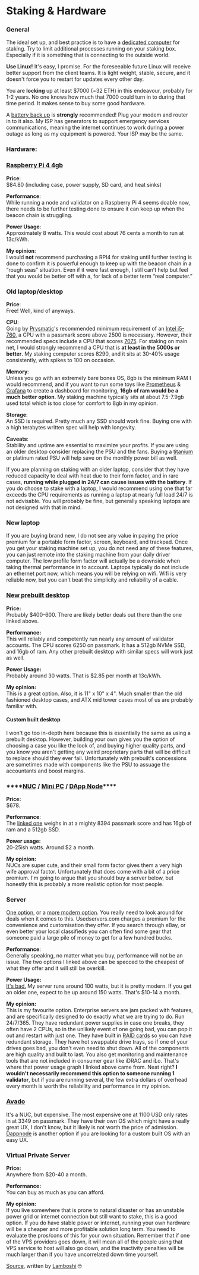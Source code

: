 # Staking & Hardware

### **General** 

The ideal set up, and best practice is to have a [dedicated computer](https://www.toppr.com/ask/question/what-is-meant-by-a-dedicated-computer-2/) for staking. Try to limit additional processes running on your staking box. Especially if it is something that is connecting to the outside world.

**Use Linux!** It's easy, I promise. For the foreseeable future Linux will receive better support from the client teams. It is light weight, stable, secure, and it doesn't force you to restart for updates every other day.

You are **locking** up at least $7000 \(=32 ETH\) in this endeavour, probably for 1-2 years. No one knows how much that 7000 could turn in to during that time period. It makes sense to buy some good hardware.

A [battery back up](https://www.newegg.com/apc-bx1500m-5-x-nema-5-15r-5-x-nema-5-15r/p/N82E16842301561?Description=battery%20back%20up&cm_re=battery_back_up-_-42-301-561-_-Product&quicklink=true) is **strongly** recommended! Plug your modem and router in to it also. My ISP has generators to support emergency services communications, meaning the internet continues to work during a power outage as long as my equipment is powered. Your ISP may be the same.



### Hardware:

### [**Raspberry Pi 4 4gb**](https://www.pishop.us/product/raspberry-pi-4-model-b-4gb/?src=raspberrypi)

**Price**:   
$84.80 \(including case, power supply, SD card, and heat sinks\)

**Performance**:   
While running a node and validator on a Raspberry Pi 4 seems doable now, there needs to be further testing done to ensure it can keep up when the beacon chain is struggling.

**Power Usage**:   
Approximately 8 watts. This would cost about 76 cents a month to run at 13c/kWh.

**My opinion**:   
I would **not** recommend purchasing a RPI4 for staking until further testing is done to confirm it is powerful enough to keep up with the beacon chain in a “rough seas” situation. Even if it were fast enough, I still can’t help but feel that you would be better off with a, for lack of a better term “real computer.”



### **Old laptop/desktop**

**Price**:   
Free! Well, kind of anyways.

**CPU**:   
Going by [Prysmatic](https://medium.com/prysmatic-labs/introducing-topaz-testnet-8e8a4e00a700)'s recommended minimum requirement of an [Intel i5-760](https://www.cpubenchmark.net/cpu.php?cpu=Intel+Core+i5-760+%40+2.80GHz&id=773), a CPU with a passmark score above 2500 is necessary. However, their recommended specs include a CPU that scores [7075](https://www.cpubenchmark.net/cpu.php?cpu=Intel+Core+i7-4770+%40+3.40GHz&id=1907). For staking on main net, I would strongly recommend a CPU that is **at least in the 5000s or better**. My staking computer scores 8290, and it sits at 30-40% usage consistently, with spikes to 100 on occasion.

**Memory**:   
Unless you go with an extremely bare bones OS, 8gb is the minimum RAM I would recommend, and if you want to run some toys like [Prometheus](https://prometheus.io/) & [Grafana](https://grafana.com/) to create a dashboard for monitoring, **16gb of ram would be a much better option**. My staking machine typically sits at about 7.5-7.9gb used total which is too close for comfort to 8gb in my opinion.

**Storage**:   
An SSD is required. Pretty much any SSD should work fine. Buying one with a high terabytes written spec will help with longevity.

**Caveats**:   
Stability and uptime are essential to maximize your profits. If you are using an older desktop consider replacing the PSU and the fans. Buying a [titanium](https://www.newegg.com/seasonic-prime-series-ssr-600tl-600w/p/N82E16817151194?&quicklink=true) or platinum rated PSU will help save on the monthly power bill as well.

If you are planning on staking with an older laptop, consider that they have reduced capacity to deal with heat due to their form factor, and in rare cases, **running while plugged in 24/7 can cause issues with the battery**. If you do choose to stake with a laptop, I would recommend using one that far exceeds the CPU requirements as running a laptop at nearly full load 24/7 is not advisable. You will probably be fine, but generally speaking laptops are not designed with that in mind.



### **New laptop**

If you are buying brand new, I do not see any value in paying the price premium for a portable form factor, screen, keyboard, and trackpad. Once you get your staking machine set up, you do not need any of these features, you can just remote into the staking machine from your daily driver computer. The low profile form factor will actually be a downside when taking thermal performance in to account. Laptops typically do not include an ethernet port now, which means you will be relying on wifi. Wifi is very reliable now, but you can't beat the simplicity and reliability of a cable.



### [**New prebuilt desktop**](https://www.newegg.com/hp-prodesk-400-g5/p/1VK-001E-3XHM0)

**Price:**   
Probably $400-600. There are likely better deals out there than the one linked above.

**Performance:**   
This will reliably and competently run nearly any amount of validator accounts. The CPU scores 6250 on passmark. It has a 512gb NVMe SSD, and 16gb of ram. Any other prebuilt desktop with similar specs will work just as well.

**Power Usage:**   
Probably around 30 watts. That is $2.85 per month at 13c/kWh.

**My opinion:**   
This is a great option. Also, it is 11" x 10" x 4". Much smaller than the old fashioned desktop cases, and ATX mid tower cases most of us are probably familiar with.

#### **Custom built desktop**

I won't go too in-depth here because this is essentially the same as using a prebuilt desktop. However, building your own gives you the option of choosing a case you like the look of, and buying higher quality parts, and you know you aren't getting any weird proprietary parts that will be difficult to replace should they ever fail. Unfortunately with prebuilt's concessions are sometimes made with components like the PSU to assuage the accountants and boost margins.



### \*\*\*\*[**NUC**](https://www.newegg.com/intel-nuc8i5bek-entertainment-productivity/p/1VK-004K-003M7?Item=9SIAJA29669337) **/** [**Mini PC**](https://www.newegg.com/p/pl?d=mini+pc) **/** [**DApp Node**](https://dappnode.io/)\*\*\*\*

**Price:**   
$678.

**Performance**:   
The [linked one](https://www.newegg.com/intel-nuc8i5bek-entertainment-productivity/p/1VK-004K-003M7?Item=9SIAJA29669337) weighs in at a mighty 8394 passmark score and has 16gb of ram and a 512gb SSD.

**Power usage:**   
20-25ish watts. Around $2 a month.

**My opinion:**  
NUCs are super cute, and their small form factor gives them a very high wife approval factor. Unfortunately that does come with a bit of a price premium. I'm going to argue that you should buy a server below, but honestly this is probably a more realistic option for most people.



### **Server**

[One option](https://www.usedservers.com/hp-proliant-ml350p-g8-8x-2-5-server-build-to-order/), or a [more modern option](https://www.usedservers.com/hpe-proliant-ml350-g9-8x-2-5-server-build-to-order/). You really need to look around for deals when it comes to this. Usedservers.com charges a premium for the convenience and customisation they offer. If you search through eBay, or even better your local classifieds you can often find some gear that someone paid a large pile of money to get for a few hundred bucks.

**Performance**:   
Generally speaking, no matter what you buy, performance will not be an issue. The two options I linked above can be specced to the cheapest of what they offer and it will still be overkill.

**Power Usage:**   
[It's bad.](https://i.imgur.com/mliCfYr.png) My server runs around 100 watts, but it is pretty modern. If you get an older one, expect to be up around 150 watts. That's $10-14 a month.

**My opinion:**   
This is my favourite option. Enterprise servers are jam packed with features, and are specifically designed to do exactly what we are trying to do. Run 24/7/365. They have redundant power supplies in case one breaks, they often have 2 CPUs, so in the unlikely event of one going bad, you can pop it out and restart with just one. They have built in [RAID cards](https://searchstorage.techtarget.com/definition/RAID-controller) so you can have redundant storage. They have hot swappable drive trays, so if one of your drives goes bad, you don't even need to shut down. All of the components are high quality and built to last. You also get monitoring and maintenance tools that are not included in consumer gear like iDRAC and iLo. That's where that power usage graph I linked above came from. Neat right? **I wouldn't necessarily recommend this option to someone running 1 validator**, but if you are running several, the few extra dollars of overhead every month is worth the reliability and performance in my opinion.



### [**Avado**](https://ava.do/shop)

It's a NUC, but expensive. The most expensive one at 1100 USD only rates in at 3349 on passmark. They have their own OS which might have a really great UX, I don't know, but it likely is not worth the price of admission. [Dappnode](https://dappnode.io/) is another option if you are looking for a custom built OS with an easy UX.



### **Virtual Private Server**

**Price:**   
Anywhere from $20-40 a month.

**Performance:**   
You can buy as much as you can afford.

**My opinion:**   
If you live somewhere that is prone to natural disaster or has an unstable power grid or internet connection but still want to stake, this is a good option. If you do have stable power or internet, running your own hardware will be a cheaper and more profitable solution long term. You need to evaluate the pros/cons of this for your own situation. Remember that if one of the VPS providers goes down, it will mean all of the people using that VPS service to host will also go down, and the inactivity penalties will be much larger than if you have uncorrelated down time yourself.

[Source](https://old.reddit.com/r/ethstaker/comments/ggmbvd/a_comprehensive_look_at_hardware_for_staking/), written by [Lamboshi](https://twitter.com/L_Nakaghini) 🤓



#### 

